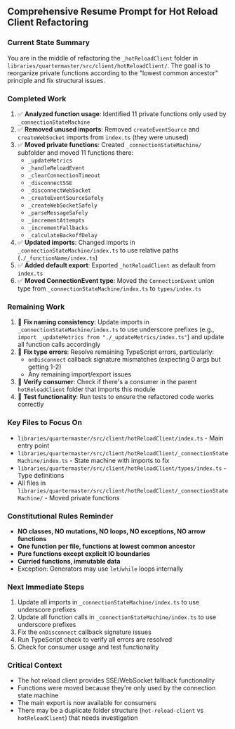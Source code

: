 ## Comprehensive Resume Prompt for Hot Reload Client Refactoring

### Current State Summary
You are in the middle of refactoring the `_hotReloadClient` folder in `libraries/quartermaster/src/client/hotReloadClient/`. The goal is to reorganize private functions according to the "lowest common ancestor" principle and fix structural issues.

### Completed Work
1. ✅ **Analyzed function usage**: Identified 11 private functions only used by `_connectionStateMachine`
2. ✅ **Removed unused imports**: Removed `createEventSource` and `createWebSocket` imports from `index.ts` (they were unused)
3. ✅ **Moved private functions**: Created `_connectionStateMachine/` subfolder and moved 11 functions there:
   - `_updateMetrics`
   - `_handleReloadEvent`
   - `_clearConnectionTimeout`
   - `_disconnectSSE`
   - `_disconnectWebSocket`
   - `_createEventSourceSafely`
   - `_createWebSocketSafely`
   - `_parseMessageSafely`
   - `_incrementAttempts`
   - `_incrementFallbacks`
   - `_calculateBackoffDelay`
4. ✅ **Updated imports**: Changed imports in `_connectionStateMachine/index.ts` to use relative paths (`./_functionName/index.ts`)
5. ✅ **Added default export**: Exported `_hotReloadClient` as default from `index.ts`
6. ✅ **Moved ConnectionEvent type**: Moved the `ConnectionEvent` union type from `_connectionStateMachine/index.ts` to `types/index.ts`

### Remaining Work
1. 🔄 **Fix naming consistency**: Update imports in `_connectionStateMachine/index.ts` to use underscore prefixes (e.g., `import _updateMetrics from "./_updateMetrics/index.ts"`) and update all function calls accordingly
2. 🔄 **Fix type errors**: Resolve remaining TypeScript errors, particularly:
   - `onDisconnect` callback signature mismatches (expecting 0 args but getting 1-2)
   - Any remaining import/export issues
3. 🔄 **Verify consumer**: Check if there's a consumer in the parent `hotReloadClient` folder that imports this module
4. 🔄 **Test functionality**: Run tests to ensure the refactored code works correctly

### Key Files to Focus On
- `libraries/quartermaster/src/client/hotReloadClient/index.ts` - Main entry point
- `libraries/quartermaster/src/client/hotReloadClient/_connectionStateMachine/index.ts` - State machine with imports to fix
- `libraries/quartermaster/src/client/hotReloadClient/types/index.ts` - Type definitions
- All files in `libraries/quartermaster/src/client/hotReloadClient/_connectionStateMachine/` - Moved private functions

### Constitutional Rules Reminder
- **NO classes, NO mutations, NO loops, NO exceptions, NO arrow functions**
- **One function per file, functions at lowest common ancestor**
- **Pure functions except explicit IO boundaries**
- **Curried functions, immutable data**
- Exception: Generators may use `let`/`while` loops internally

### Next Immediate Steps
1. Update all imports in `_connectionStateMachine/index.ts` to use underscore prefixes
2. Update all function calls in `_connectionStateMachine/index.ts` to use underscore prefixes
3. Fix the `onDisconnect` callback signature issues
4. Run TypeScript check to verify all errors are resolved
5. Check for consumer usage and test functionality

### Critical Context
- The hot reload client provides SSE/WebSocket fallback functionality
- Functions were moved because they're only used by the connection state machine
- The main export is now available for consumers
- There may be a duplicate folder structure (`hot-reload-client` vs `hotReloadClient`) that needs investigation
